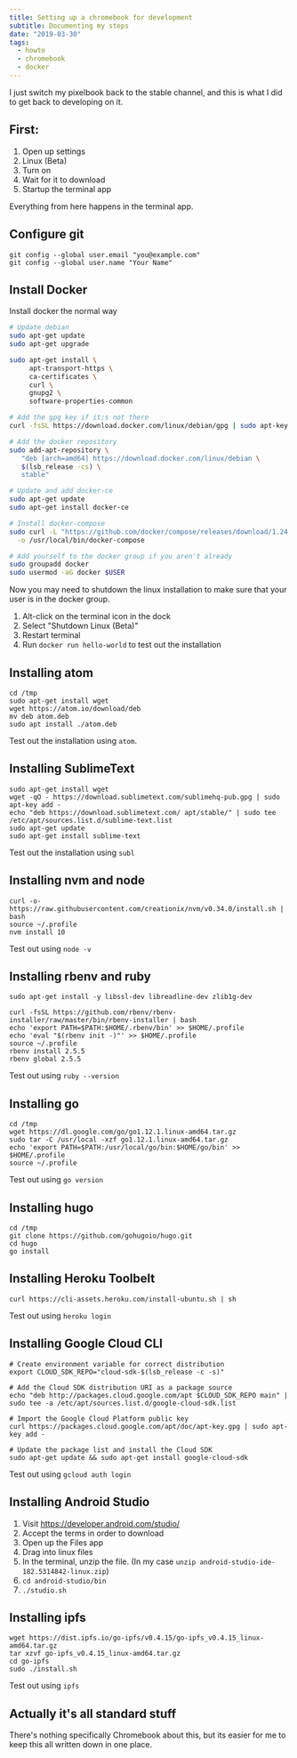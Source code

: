```yaml
---
title: Setting up a chromebook for development
subtitle: Documenting my steps
date: "2019-03-30"
tags:
  - howto
  - chromebook
  - docker
---
```


I just switch my pixelbook back to the stable channel, and this is what I did to get back to developing on it.

## First:

1. Open up settings
2. Linux (Beta)
3. Turn on
4. Wait for it to download
5. Startup the terminal app

Everything from here happens in the terminal app.

## Configure git

```
git config --global user.email "you@example.com"
git config --global user.name "Your Name"
```

## Install Docker

Install docker the normal way

```bash
# Update debian
sudo apt-get update
sudo apt-get upgrade

sudo apt-get install \
     apt-transport-https \
     ca-certificates \
     curl \
     gnupg2 \
     software-properties-common

# Add the gpg key if it;s not there
curl -fsSL https://download.docker.com/linux/debian/gpg | sudo apt-key add -

# Add the docker repository
sudo add-apt-repository \
   "deb [arch=amd64] https://download.docker.com/linux/debian \
   $(lsb_release -cs) \
   stable"

# Update and add docker-ce
sudo apt-get update
sudo apt-get install docker-ce

# Install docker-compose
sudo curl -L "https://github.com/docker/compose/releases/download/1.24.0/docker-compose-$(uname -s)-$(uname -m)" \
  -o /usr/local/bin/docker-compose

# Add yourself to the docker group if you aren't already
sudo groupadd docker
sudo usermod -aG docker $USER
```

Now you may need to shutdown the linux installation to make sure that your user is in the docker group.

1. Alt-click on the terminal icon in the dock
2. Select "Shutdown Linux (Beta)"
3. Restart terminal
4. Run `docker run hello-world` to test out the installation

## Installing atom

```
cd /tmp
sudo apt-get install wget
wget https://atom.io/download/deb
mv deb atom.deb
sudo apt install ./atom.deb
```

Test out the installation using `atom`.

## Installing SublimeText

```
sudo apt-get install wget
wget -qO - https://download.sublimetext.com/sublimehq-pub.gpg | sudo apt-key add -
echo "deb https://download.sublimetext.com/ apt/stable/" | sudo tee /etc/apt/sources.list.d/sublime-text.list
sudo apt-get update
sudo apt-get install sublime-text
```

Test out the installation using `subl`

## Installing nvm and node

```
curl -o- https://raw.githubusercontent.com/creationix/nvm/v0.34.0/install.sh | bash
source ~/.profile
nvm install 10
```

Test out using `node -v`

## Installing rbenv and ruby

```
sudo apt-get install -y libssl-dev libreadline-dev zlib1g-dev

curl -fsSL https://github.com/rbenv/rbenv-installer/raw/master/bin/rbenv-installer | bash
echo 'export PATH=$PATH:$HOME/.rbenv/bin' >> $HOME/.profile
echo 'eval "$(rbenv init -)"' >> $HOME/.profile
source ~/.profile
rbenv install 2.5.5
rbenv global 2.5.5
```

Test out using `ruby --version`


## Installing go

```
cd /tmp
wget https://dl.google.com/go/go1.12.1.linux-amd64.tar.gz
sudo tar -C /usr/local -xzf go1.12.1.linux-amd64.tar.gz
echo 'export PATH=$PATH:/usr/local/go/bin:$HOME/go/bin' >> $HOME/.profile
source ~/.profile
```

Test out using `go version`

## Installing hugo

```
cd /tmp
git clone https://github.com/gohugoio/hugo.git
cd hugo
go install
```

## Installing Heroku Toolbelt

```
curl https://cli-assets.heroku.com/install-ubuntu.sh | sh
```

Test out using `heroku login`

## Installing Google Cloud CLI

```
# Create environment variable for correct distribution
export CLOUD_SDK_REPO="cloud-sdk-$(lsb_release -c -s)"

# Add the Cloud SDK distribution URI as a package source
echo "deb http://packages.cloud.google.com/apt $CLOUD_SDK_REPO main" | sudo tee -a /etc/apt/sources.list.d/google-cloud-sdk.list

# Import the Google Cloud Platform public key
curl https://packages.cloud.google.com/apt/doc/apt-key.gpg | sudo apt-key add -

# Update the package list and install the Cloud SDK
sudo apt-get update && sudo apt-get install google-cloud-sdk
```

Test out using `gcloud auth login`

## Installing Android Studio

1. Visit https://developer.android.com/studio/
2. Accept the terms in order to download
3. Open up the Files app
4. Drag into linux files
5. In the terminal, unzip the file. (In my case `unzip android-studio-ide-182.5314842-linux.zip`)
6. `cd android-studio/bin`
7. `./studio.sh`

## Installing ipfs

```
wget https://dist.ipfs.io/go-ipfs/v0.4.15/go-ipfs_v0.4.15_linux-amd64.tar.gz
tar xzvf go-ipfs_v0.4.15_linux-amd64.tar.gz
cd go-ipfs
sudo ./install.sh
```

Test out using `ipfs`

## Actually it's all standard stuff

There's nothing specifically Chromebook about this, but its easier for me to keep this all written down in one place.
